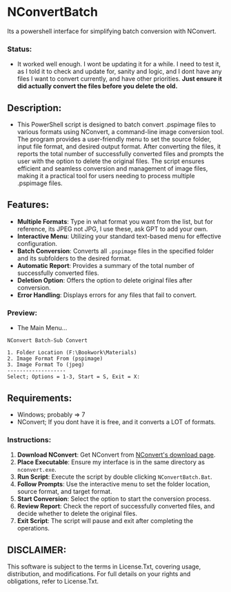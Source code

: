 # NConvertBatch
Its a powershell interface for simplifying batch conversion with NConvert.

### Status:
- It worked well enough. I wont be updating it for a while. I need to test it, as I told it to check and update for, sanity and logic, and I dont have any files I want to convert currently, and have other priorities. **Just ensure it did actually convert the files before you delete the old.**

## Description:
- This PowerShell script is designed to batch convert .pspimage files to various formats using NConvert, a command-line image conversion tool. The program provides a user-friendly menu to set the source folder, input file format, and desired output format. After converting the files, it reports the total number of successfully converted files and prompts the user with the option to delete the original files. The script ensures efficient and seamless conversion and management of image files, making it a practical tool for users needing to process multiple .pspimage files. 

## Features:
- **Multiple Formats**: Type in what format you want from the list, but for reference, its JPEG not JPG, I use these, ask GPT to add your own.
- **Interactive Menu**: Utilizing your standard text-based menu for effective configuration.
- **Batch Conversion**: Converts all `.pspimage` files in the specified folder and its subfolders to the desired format.
- **Automatic Report**: Provides a summary of the total number of successfully converted files.
- **Deletion Option**: Offers the option to delete original files after conversion.
- **Error Handling**: Displays errors for any files that fail to convert.

### Preview:
- The Main Menu...
```
NConvert Batch-Sub Convert

1. Folder Location (F:\Bookwork\Materials)
2. Image Format From (pspimage)
3. Image Format To (jpeg)
-------------------
Select; Options = 1-3, Start = S, Exit = X:

```

## Requirements:
- Windows; probably => 7
- NConvert; If you dont have it is free, and it converts a LOT of formats.

### Instructions:
1. **Download NConvert**: Get NConvert from [NConvert's download page](https://www.xnview.com/en/nconvert/#downloads).
2. **Place Executable**: Ensure my interface is in the same directory as `nconvert.exe`.
3. **Run Script**: Execute the script by double clicking `NConvertBatch.Bat`.
4. **Follow Prompts**: Use the interactive menu to set the folder location, source format, and target format.
5. **Start Conversion**: Select the option to start the conversion process.
6. **Review Report**: Check the report of successfully converted files, and decide whether to delete the original files.
7. **Exit Script**: The script will pause and exit after completing the operations.

## DISCLAIMER:
This software is subject to the terms in License.Txt, covering usage, distribution, and modifications. For full details on your rights and obligations, refer to License.Txt.
